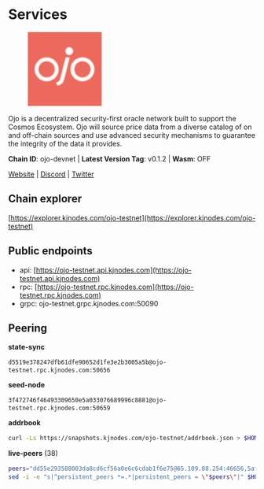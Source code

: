 # Services

<figure><img src="https://raw.githubusercontent.com/kj89/cosmos-images/main/logos/ojo.png" width="150" alt=""><figcaption></figcaption></figure>

Ojo is a decentralized security-first oracle network built  to support the Cosmos Ecosystem. Ojo will source price data  from a diverse catalog of on and off-chain sources and use  advanced security mechanisms to guarantee the integrity of the data it provides.

**Chain ID**: ojo-devnet | **Latest Version Tag**: v0.1.2 | **Wasm**: OFF

[Website](https://ojo.network) | [Discord](https://discord.gg/fd8Yrex8nC) | [Twitter](https://twitter.com/ojo_network)




## Chain explorer
[https://explorer.kjnodes.com/ojo-testnet](https://explorer.kjnodes.com/ojo-testnet)

## Public endpoints

* api: [https://ojo-testnet.api.kjnodes.com](https://ojo-testnet.api.kjnodes.com)
* rpc: [https://ojo-testnet.rpc.kjnodes.com](https://ojo-testnet.rpc.kjnodes.com)
* grpc: ojo-testnet.grpc.kjnodes.com:50090

## Peering

**state-sync**

```text
d5519e378247dfb61dfe90652d1fe3e2b3005a5b@ojo-testnet.rpc.kjnodes.com:50656
```

**seed-node**

```text
3f472746f46493309650e5a033076689996c8881@ojo-testnet.rpc.kjnodes.com:50659
```

**addrbook**
```bash
curl -Ls https://snapshots.kjnodes.com/ojo-testnet/addrbook.json > $HOME/.ojo/config/addrbook.json
```

**live-peers** (38)
```bash
peers="dd55e293588003da8cd6cf56a0e6c6cdab1f6e75@65.109.88.254:46656,5af793eef9fcf435520cfb8674b3339f5f03c340@104.248.45.68:24656,cd4d7ffdad8bd258cd90c22ec7197c0fdf9f3648@38.242.134.73:27656,0d4dc8d9e80df99fdf7fbb0e44fbe55e0f8dde28@65.108.205.47:14756,863a266ca1a958b9d122511289041905120e26dd@185.245.183.254:26656,d5519e378247dfb61dfe90652d1fe3e2b3005a5b@65.109.68.190:50656,8671c2dbbfd918374292e2c760704414d853f5b7@35.215.121.109:26656,5c2a752c9b1952dbed075c56c600c3a79b58c395@95.214.52.139:27226,d5b2ae8815b09a30ab253957f7eca052dde3101d@65.108.9.164:24656,25edf9d95199a89bb868d40a7bbeb0ca1f940a65@159.223.77.250:28656,0ac9841750afe017b882768b0e29e72b8296d6b0@104.194.8.68:46656,d18abe07d27a732e913a782d31b691087a76078d@88.99.164.158:37096,f4663c5df8ee2e2b6e1cc6a9d7ad09687a27e08c@68.183.32.158:26656,9dc1f555bd37d6840237f32a2cd4d79ba1c80cb5@65.108.227.112:31656,239caa37cb0f131b01be8151631b649dc700cd97@95.217.200.36:46656,9ea0473b3684dbf1f2cf194f69f746566dab6760@78.46.99.50:22656,4609153f2b095b6c7f98b9cd3d079fe8fcd992db@95.216.14.58:61356,7bf4e4a18bf2006f79f50c79903f77d4e2a5a303@65.21.77.175:33307,bab2e24e088af1efc88684a83024fa31baad34e5@185.137.122.106:26656,f474a520009496972515f843cdb835fc7d663779@65.109.23.114:21656,f702b19a4dae5ad813dabe3f529bf31c160a74e0@5.189.176.202:26656,4764a447ea3518e5017756b42ca5f6442b2f5768@5.161.114.1:26656,8b6c75d20ac3ceeb7f0f1d4b5fc89a69e567c47b@65.108.231.238:36656,06f673591d9302c2beab5130b77bbb0a6a69364d@116.202.227.117:50656,969b1e53d217abf769054777190f9a65eb8174cf@46.4.61.91:26656,9ebe723eef929e9eff748f4046d6130ee349a398@65.108.203.149:24017,b6b4a4c720c4b4a191f0c5583cc298b545c330df@65.109.28.219:21656,67e95aeec46d7c5840f9685ca2b4cd725841b814@16.163.74.176:26636,b0968b57bcb5e527230ef3cfa3f65d5f1e4647dd@35.212.224.95:26656,28f1ba6a75fcf8e135de0a60f438317a75dc74aa@39.149.44.187:26656,cbe534c7d012e9eb4e71a5573aee8acc1adf4bc6@65.108.41.172:28056,f4538b599f92e695b26409c0bd7da7e3b32eec4d@95.216.114.212:30656,98981d7eef057a01274473363addb7f0b17e06fa@84.21.171.25:26656,4c735cd1a6eda031866beb6ac5440c4a645dee57@45.94.58.246:34656,7186f24ace7f4f2606f56f750c2684d387dc39ac@65.108.231.124:12656,7416a65de3cc548a537dbb8bdf93dbd83fe401d2@78.107.234.44:26656,50e9bd8647571268df2313df6c46ba9960c9f40e@178.128.88.30:26656,ade4d8bc8cbe014af6ebdf3cb7b1e9ad36f412c0@176.9.82.221:21656"
sed -i -e "s|^persistent_peers *=.*|persistent_peers = \"$peers\"|" $HOME/.ojo/config/config.toml
```
